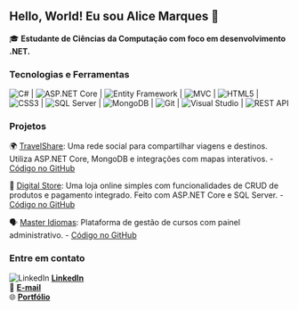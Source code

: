 ## Hello, World! Eu sou Alice Marques 👋

🎓 **Estudante de Ciências da Computação com foco em desenvolvimento .NET.**  

### Tecnologias e Ferramentas  
![C#](https://img.shields.io/badge/C%23-239120?style=flat&logo=c-sharp&logoColor=white) |
![ASP.NET Core](https://img.shields.io/badge/ASP.NET_Core-512BD4?style=flat&logo=dotnet&logoColor=white) |
![Entity Framework](https://img.shields.io/badge/Entity_Framework-68217A?style=flat&logo=dotnet&logoColor=white) |
![MVC](https://img.shields.io/badge/Arquitetura_MVC-000000?style=flat&logo=code&logoColor=white) |
![HTML5](https://img.shields.io/badge/HTML5-E34F26?style=flat&logo=html5&logoColor=white) |
![CSS3](https://img.shields.io/badge/CSS3-1572B6?style=flat&logo=css3&logoColor=white) |
![SQL Server](https://img.shields.io/badge/SQL_Server-CC2927?style=flat&logo=microsoft-sql-server&logoColor=white) |
![MongoDB](https://img.shields.io/badge/MongoDB-47A248?style=flat&logo=mongodb&logoColor=white) |
![Git](https://img.shields.io/badge/Git-F05032?style=flat&logo=git&logoColor=white) |
![Visual Studio](https://img.shields.io/badge/Visual_Studio-5C2D91?style=flat&logo=visual-studio&logoColor=white) |
![REST API](https://img.shields.io/badge/APIs_REST-FF6F00?style=flat&logo=api&logoColor=white) 

### Projetos

🌍  [TravelShare](https://travelshare-fdajbpaygsbhd8bf.brazilsouth-01.azurewebsites.net/): Uma rede social para compartilhar viagens e destinos. Utiliza ASP.NET Core, MongoDB e integrações com mapas interativos. - [Código no GitHub](https://github.com/alicemarquesdev/TravelShare)

🛒 [Digital Store](https://digitalstore-g0b6gvhba2g4fkcu.brazilsouth-01.azurewebsites.net/):  Uma loja online simples com funcionalidades de CRUD de produtos e pagamento integrado. Feito com ASP.NET Core e SQL Server. - [Código no GitHub](https://github.com/alicemarquesdev/DigitalStore)

🗣️ [Master Idiomas](https://masteridiomas-e5b0dve7cderhqec.brazilsouth-01.azurewebsites.net/): Plataforma de gestão de cursos com painel administrativo.  - [Código no GitHub](https://github.com/alicemarquesdev/MasterIdiomas)

### Entre em contato

![LinkedIn](https://img.shields.io/badge/In-0A66C2?style=flat&logo=linkedin&logoColor=white)
 [**LinkedIn**](https://linkedin.com/in/alicemarquesdev)  
📧 [**E-mail**](mailto:alicemarques.dev@hotmail.com)  
🌐 [**Portfólio**](https://alicemarquesdev.github.io/portfolio-AM/) 
